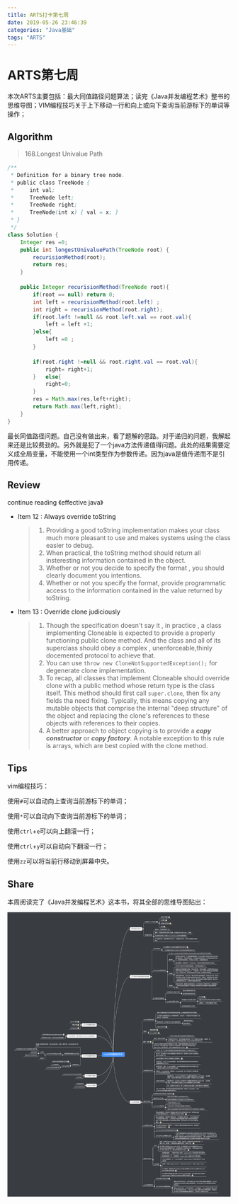 ```yaml
---
title: ARTS打卡第七周
date: 2019-05-26 23:46:39
categories: "Java基础"
tags: "ARTS"
---
```


# ARTS第七周

本次ARTS主要包括：最大同值路径问题算法；读完《Java并发编程艺术》整书的思维导图；VIM编程技巧关于上下移动一行和向上或向下查询当前游标下的单词等操作；

<!--more-->

## Algorithm

> 168.Longest Univalue Path

```java
/**
 * Definition for a binary tree node.
 * public class TreeNode {
 *     int val;
 *     TreeNode left;
 *     TreeNode right;
 *     TreeNode(int x) { val = x; }
 * }
 */
class Solution {
    Integer res =0;
    public int longestUnivaluePath(TreeNode root) {
        recurisionMethod(root);
        return res; 
    }
    
    public Integer recurisionMethod(TreeNode root){
        if(root == null) return 0;
        int left = recurisionMethod(root.left) ;
        int right = recurisionMethod(root.right);
        if(root.left !=null && root.left.val == root.val){
            left = left +1;
        }else{
            left =0 ;
        }
        
        if(root.right !=null && root.right.val == root.val){
            right= right+1;
        }   else{
            right=0;
        }    
        res = Math.max(res,left+right);
        return Math.max(left,right);
    }
}
```

最长同值路径问题。自己没有做出来，看了题解的思路。对于递归的问题，我解起来还是比较费劲的。另外就是犯了一个java方法传递值得问题。此处的结果需要定义成全局变量，不能使用一个int类型作为参数传递。因为java是值传递而不是引用传递。

## Review

 continue reading 《effective java》

- Item 12 : Always override toString

  > 1. Providing  a good toString implementation makes your class much more pleasant to use and makes systems using the class easier to debug.
  > 2. When practical, the toString method should return all insteresting information contained in the  object.
  > 3. Whether or not you decide to specify the format , you should clearly document you intentions.
  > 4. Whether or not you specify the format, provide programmatic access to the information contained in the value returned by toString.

- Item 13 : Override clone judiciously

  > 1. Though the specification doesn't say it , in practice , a class implementing Cloneable is expected to provide a properly functioning public clone method. And the class and all of its superclass should obey a complex , unenforceable,thinly docemented protocol to achieve that.
  > 2. You can use `throw new CloneNotSupportedException();` for degenerate clone implementation.
  > 3. To recap, all classes that implement Cloneable should override clone with a public method whose return type is the class itself. This method should first call `super.clone`, then fix any fields tha need fixing. Typically, this means copying any mutable objects that comprise the internal "deep structure" of the object and replacing the clone's references to these objects with references to their copies.
  > 4. A better approach to object copying is to provide a ***copy constructor*** or ***copy factory***. A notable exception to this rule is arrays, which are best copied with the clone method.

## Tips

vim编程技巧：

使用`#`可以自动向上查询当前游标下的单词；

使用`*`可以自动向下查询当前游标下的单词；

使用`ctrl`+`e`可以向上翻滚一行；

使用`ctrl`+`y`可以自动向下翻滚一行；

使用`zz`可以将当前行移动到屏幕中央。

## Share

本周阅读完了《Java并发编程艺术》这本书，将其全部的思维导图贴出：

![](ARTS-7\Java并发编程的艺术.png)



